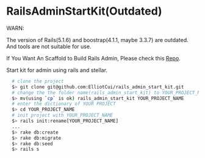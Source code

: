 # RailsAdminStartKit(Outdated)

WARN: 

The version of Rails(5.1.6) and boostrap(4.1.1, maybe 3.3.7) are outdated. And tools are not suitable for use.

If You Want An Scaffold to Build Rails Admin, Please check this [Repo](https://github.com/ElliotCui/admin_start_kit).

Start kit for admin using rails and stellar.

```sh
  # clone the project
  $> git clone git@github.com:ElliotCui/rails_admin_start_kit.git
  # change the the folder name(rails_admin_start_kit) to YOUR_PROJECT_NAME as you wish
  $> mv(using `cp` is ok) rails_admin_start_kit YOUR_PROJECT_NAME
  # enter the dictionary of YOUR PROJECT
  $> cd YOUR_PROJECT_NAME
  # init project with YOUR_PROJECT_NAME
  $> rails init:rename[YOUR_PROJECT_NAME]
  ...
  $> rake db:create
  $> rake db:migrate
  $> rake db:seed
  $> rails s
```
